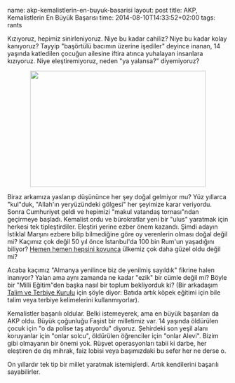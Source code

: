 name: akp-kemalistlerin-en-buyuk-basarisi
layout: post
title: AKP, Kemalistlerin En Büyük Başarısı
time: 2014-08-10T14:33:52+02:00
tags: rants

Kızıyoruz, hepimiz sinirleniyoruz. Niye bu kadar cahiliz? Niye bu kadar kolay kanıyoruz? Tayyip "başörtülü bacımın üzerine işediler" deyince inanan, 14 yaşında katledilen çocuğun ailesine iftira atınca yuhalayan insanlara kızıyoruz. Niye eleştiremiyoruz, neden "ya yalansa?" diyemiyoruz?

<a href="https://picasaweb.google.com/lh/photo/e5axki3B9fGnHmqXYheImPyZMD2EXa6dWc_79gKSrh4?feat=embedwebsite" style="text-align:center; display:block;"><img src="https://lh3.googleusercontent.com/-zSez1jgjiJU/U-dq6fryGeI/AAAAAAAACsM/jCMLRFgkHhY/s400/63655.jpg" height="265" width="400" /></a>

Biraz arkamıza yaslanıp düşününce her şey doğal gelmiyor mu? Yüz yıllarca "kul"duk, "Allah'ın yeryüzündeki gölgesi" her şeyimize karar veriyordu. Sonra Cumhuriyet geldi ve hepimizi "makul vatandaş tornası"ndan geçirmeye başladı. Kemalist ordu ve bürokratlar yeni bir "ulus" yaratmak için herkesi tek tipleştirdiler. Eleştiri yerine ezber önem kazandı. Şimdi adayın İstiklal Marşını ezbere bilip bilmediğine göre oy verenlerin olması doğal değil mi? Kaçımız çok değil 50 yıl önce İstanbul'da 100 bin Rum'un yaşadığını biliyor? <a href="https://picasaweb.google.com/112756778055196275739/67EylulOlaylar02#5476053561105802994">Hemen hemen hepsini kovunca</a> ülkemiz çok daha güzel oldu değil mi?

Acaba kaçımız "Almanya yenilince biz de yenilmiş sayıldık" fikrine halen inanıyor? Yalan ama aynı zamanda ne kadar "ezik" bir cümle değil mi? Böyle bir "Milli Eğitim"den başka nasıl bir toplum bekliyorduk ki? (Bir arkadaşım <a href="http://ttkb.meb.gov.tr/">Talim ve Terbiye Kurulu</a> için şöyle diyor: Batıda artık köpek eğitimi için bile talim veya terbiye kelimelerini kullanmıyorlar).

Kemalistler başarılı oldular. Belki istemeyerek, ama en büyük başarıları da AKP oldu. Büyük çoğunluğu Faşist bir milletimiz var. 14 yaşında öldürülen çocuk için "o da polise taş atıyordu" diyoruz. Şehirdeki son yeşil alanı koruyanlar için "onlar solcu", öldürülen öğrenciler için "onlar Alevi". Bizim gibi olmayanın bir önemi yok. Rüşvet operasyonları tabii ki darbe, her eleştiren de dış mihrak, faiz lobisi veya başımızdaki bu sefer her ne derse o.

On yıllardır tek tip bir millet yaratmak istemişlerdi. Artık kendilerini başarılı sayabilirler.
